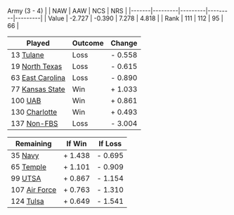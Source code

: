 Army (3 - 4)
|       |   NAW   |   AAW   |   NCS   |   NRS   |
|-------|---------|---------|---------|---------|
| Value |  -2.727 |  -0.390 |   7.278 |   4.818 |
| Rank  |     111 |     112 |      95 |      66 |

| Played                    | Outcome    |  Change  |
|---------------------------|------------|----------|
|  13 [Tulane                ](Tulane.md)| Loss       | -  0.558 |
|  19 [North Texas           ](NorthTexas.md)| Loss       | -  0.615 |
|  63 [East Carolina         ](EastCarolina.md)| Loss       | -  0.890 |
|  77 [Kansas State          ](KansasState.md)| Win        | +  1.033 |
| 100 [UAB                   ](UAB.md)| Win        | +  0.861 |
| 130 [Charlotte             ](Charlotte.md)| Win        | +  0.493 |
| 137 [Non-FBS               ](NonFBS.md)| Loss       | -  3.004 |

| Remaining                 |  If Win  |  If Loss |
|---------------------------|----------|----------|
|  35 [Navy                  ](Navy.md)| +  1.438 | -  0.695 |
|  65 [Temple                ](Temple.md)| +  1.101 | -  0.909 |
|  99 [UTSA                  ](UTSA.md)| +  0.867 | -  1.154 |
| 107 [Air Force             ](AirForce.md)| +  0.763 | -  1.310 |
| 124 [Tulsa                 ](Tulsa.md)| +  0.649 | -  1.541 |

